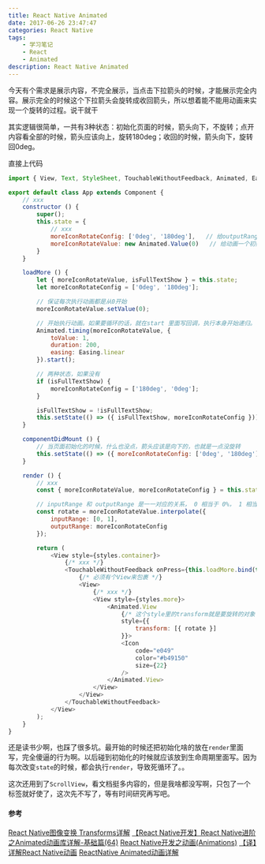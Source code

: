 ```yaml
---
title: React Native Animated
date: 2017-06-26 23:47:47
categories: React Native
tags:
    - 学习笔记
    - React
    - Animated
description: React Native Animated
---
```


今天有个需求是展示内容，不完全展示，当点击下拉箭头的时候，才能展示完全内容。展示完全的时候这个下拉箭头会旋转成收回箭头，所以想着能不能用动画来实现一个旋转的过程。说干就干<!--more-->

其实逻辑很简单，一共有3种状态：初始化页面的时候，箭头向下，不旋转；点开内容看全部的时候，箭头应该向上，旋转180deg；收回的时候，箭头向下，旋转回0deg。

直接上代码

```javascript
import { View, Text, StyleSheet, TouchableWithoutFeedback, Animated, Easing } from 'react-native';

export default class App extends Component {
    // xxx
    constructor () {
        super();
        this.state = {
            // xxx
            moreIconRotateConfig: ['0deg', '180deg'],   // 给outputRange一个初始值
            moreIconRotateValue: new Animated.Value(0)   // 给动画一个初始值
        }
    }

    loadMore () {
        let { moreIconRotateValue, isFullTextShow } = this.state;
        let moreIconRotateConfig = ['0deg', '180deg'];

        // 保证每次执行动画都是从0开始
        moreIconRotateValue.setValue(0);

        // 开始执行动画。如果要循环的话，就在start 里面写回调，执行本身开始递归。
        Animated.timing(moreIconRotateValue, {
            toValue: 1,
            duration: 200,
            easing: Easing.linear
        }).start();

        // 两种状态，如果没有
        if (isFullTextShow) {
            moreIconRotateConfig = ['180deg', '0deg'];
        }

        isFullTextShow = !isFullTextShow;
        this.setState(() => ({ isFullTextShow, moreIconRotateConfig }));
    }

    componentDidMount () {
        // 当页面初始化的时候，什么也没点，箭头应该是向下的，也就是一点没旋转
        this.setState(() => ({ moreIconRotateConfig: ['0deg', '180deg']}));
    }

    render () {
        // xxx
        const { moreIconRotateValue, moreIconRotateConfig } = this.state;

        // inputRange 和 outputRange 是一一对应的关系， 0 相当于 0%， 1 相当于100%，也就是说执行到0的时候是0deg，执行到100%的时候就是180deg了。
        const rotate = moreIconRotateValue.interpolate({
            inputRange: [0, 1],
            outputRange: moreIconRotateConfig
        });

        return (
            <View style={styles.container}>
                {/* xxx */}
                <TouchableWithoutFeedback onPress={this.loadMore.bind(this)}>
                    {/* 必须有个View来包裹 */}
                    <View>
                        {/* xxx */}
                        <View style={styles.more}>
                            <Animated.View
                                {/* 这个style里的transform就是要旋转的对象 */}
                                style={{
                                    transform: [{ rotate }]
                                }}>
                                <Icon
                                    code="e049"
                                    color="#b49150"
                                    size={22}
                                />
                            </Animated.View>
                        </View>
                    </View>
                </TouchableWithoutFeedback>
            </View>
        );
    }
}
```

还是读书少啊，也踩了很多坑。最开始的时候还把初始化啥的放在`render`里面写，完全傻逼的行为啊。以后碰到初始化的时候就应该放到生命周期里面写。因为每次改变`state`的时候，都会执行`render`，导致死循环了。。

这次还用到了`ScrollView`，看文档挺多内容的，但是我啥都没写啊，只包了一个标签就好使了，这次先不写了，等有时间研究再写吧。


#### 参考
[React Native图像变换 Transforms详解](http://www.jianshu.com/p/b3cfc6b0c33f)
[【React Native开发】React Native进阶之Animated动画库详解-基础篇(64)](http://www.lcode.org/react-native%E8%BF%9B%E9%98%B6%E4%B9%8Banimated%E5%8A%A8%E7%94%BB%E5%BA%93%E8%AF%A6%E8%A7%A3-%E5%9F%BA%E7%A1%80%E7%AF%8764/)
[React Native开发之动画(Animations)](http://blog.csdn.net/hello_hwc/article/details/51775696)
[【译】详解React Native动画](https://segmentfault.com/a/1190000007621628)
[ReactNative Animated动画详解](http://www.alloyteam.com/2016/01/reactnative-animated/?utm_source=tuicool&utm_medium=referral)